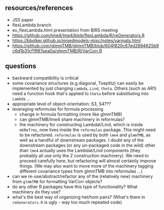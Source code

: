 ## resources/references

* JSS paper
* flexLambda branch
* ex_flexLambda.html presentation from BIRS meeting
* https://github.com/lme4/lme4/blob/flexLambda/R/reGenerators.R
* https://bbolker.github.io/mixedmodels-misc/notes/varmats.html
* https://github.com/glmmTMB/glmmTMB/blob/604f820c67ed2894625b9c6d1b31cf1ff87aea0a/glmmTMB/R/VarCorr.R

## questions

* backward compatibility is critical
* some covariance structures (e.g diagonal, Toeplitz) can easily be implemented by just changing `Lambda`, `Lind`, `theta`. Others (such as AR1) need a function hook that's applied to `theta` before substituting into `Lambda` ... 
* appropriate level of object-orientation: S3, S4???
* leveraging reformulas for formula processing
    * change in formula formatting (more like glmmTMB)
    * can glmmTMB/lme4 share machinery in reformulas?
    * the machinery for constructing Lambdat/Lind, which is inside `mkReTrms`, now lives inside the `reformulas` package. This might need to be refactored. `reformulas` is used by both `lme4` and `glmmTMB`, as well as a handful of downstream packages. I doubt any of the downstream packages (or any un-packaged code in the wild) other than `lme4` actually uses the Lambdat/Lind components (they probably all use only the Z construction machinery). We need to proceed carefully here, but refactoring will almost certainly improve things. (We may also want to move more of the machinery tagging different covariance types from glmmTMB into reformulas ...)
* can we re-use/abstract/refactor any of the (relatively new) machinery from `glmmTMB` for formatting VarCorr objects?
* do any other R packages have this type of functionality? What machinery do they use?
* what's the best way of organizing het/hom pairs? (What's there in `reGenerators.R` is ugly - way too much repeated code)

